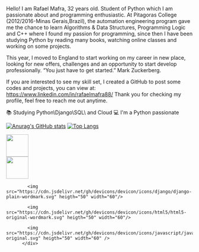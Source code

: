 Hello! I am Rafael Mafra, 32 years old.
Student of Python which I am passionate about and programming enthusiastic. At Pitagoras College (2012/2016-Minas Gerais,Brazil), the automation engineering program gave me the chance to learn Algorithms & Data Structures, Programming Logic and C++ where I found my passion for programming, since then I have been studying Python by reading many books, watching online classes and working on some projects.

This year, I moved to England to start working on my career in new place, looking for new offers, challenges and an opportunity to start develop professionally.
“You just have to get started.” Mark Zuckerberg.

If you are interested to see my skill set, I created a GitHub to post some codes and projects, you can view at: https://www.linkedin.com/in/rafaelmafra88/
Thank you for checking my profile, feel free to reach me out anytime. 


📚 Studying Python\Django\SQL\ and Cloud 
💻 I'm a Python passionate


[![Anurag's GitHub stats](https://github-readme-stats.vercel.app/api?username=rafaelmaframg&count_private=true&show_icons=true&theme=cobalt)](https://github.com/anuraghazra/github-readme-stats)
[![Top Langs](https://github-readme-stats.vercel.app/api/top-langs/?username=rafaelmaframg&layout=compact&theme=cobalt)](https://github.com/anuraghazra/github-readme-stats)

<a href="https://www.linkedin.com/in/rafaelmafra88/">
<img src="https://cdn.jsdelivr.net/gh/devicons/devicon/icons/linkedin/linkedin-original.svg"  align="center" heigth="50" width="60"></a>
<div>
            <img src="https://cdn.jsdelivr.net/gh/devicons/devicon/icons/python/python-original-wordmark.svg" heigth="50" width="60"/>
  
            <img src="https://cdn.jsdelivr.net/gh/devicons/devicon/icons/django/django-plain-wordmark.svg" heigth="50" width="60"/>
          
            <img src="https://cdn.jsdelivr.net/gh/devicons/devicon/icons/html5/html5-original-wordmark.svg" heigth="50" width="60"/>
          
            <img src="https://cdn.jsdelivr.net/gh/devicons/devicon/icons/javascript/javascript-original.svg" heigth="50" width="60" />
          </div>
          

